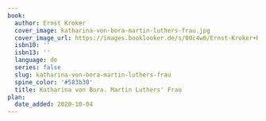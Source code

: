 ```yaml
---
book:
  author: Ernst Kroker
  cover_image: katharina-von-bora-martin-luthers-frau.jpg
  cover_image_url: https://images.booklooker.de/s/00c4w0/Ernst-Kroker+Katharina-von-Bora-Martin-Luthers-Frau-Ein-Lebens-und-Charakterbild.jpg
  isbn10: ''
  isbn13: ''
  language: de
  series: false
  slug: katharina-von-bora-martin-luthers-frau
  spine_color: '#583b30'
  title: Katharina von Bora. Martin Luthers' Frau
plan:
  date_added: 2020-10-04
---
```

